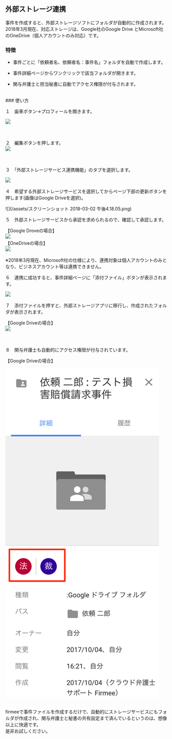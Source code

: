 ## 外部ストレージ連携

事件を作成すると、外部ストレージソフトにフォルダが自動的に作成されます。  
2018年3月現在、対応ストレージは、Google社のGoogle Drive とMicrosoft社のOneDrive（個人アカウントのみ対応）です。

### 特徴

* 事件ごとに「依頼者名、依頼者名：事件名」フォルダを自動で作成します。

* 事件詳細ページからワンクリックで該当フォルダが開きます。

* 関与弁護士と担当秘書に自動でアクセス権限が付与されます。
<br>
### 使い方

１　歯車ボタン→プロフィールを開きます。  

![](/assets/プロフィールボタン.png)

<br>


２　編集ボタンを押します。  
![](/assets/プロフィール編集.png)

<br>

３　「外部ストレージサービス連携機能」のタブを選択します。

![](/assets/外部ストレージ連携.png)
<br>

４　希望する外部ストレージサービスを選択してからページ下部の更新ボタンを押します(画像はGoogle Driveを選択)。  

![](/assets/スクリーンショット 2018-03-02 午後4.18.05.png)
<br>

５　外部ストレージサービスから承認を求められるので、確認して承認します。

【Google Droveの場合】  
![](/assets/グーグルドライブの場合.png)
<br>
【OneDriveの場合】  
![](/assets/ワンドライブの場合.png)

※2018年3月現在、Microsoft社の仕様により、連携対象は個人アカウントのみとなり、ビジネスアカウント等は連携できません。
<br>

６　連携に成功すると、事件詳細ページに「添付ファイル」ボタンが表示されます。

![](/assets/添付ファイルボタン.png)
<br>

７　添付ファイルを押すと、外部ストレージアプリに移行し、作成されたフォルダが表示されます。

【Google Driveの場合】  
![](/assets/グーグルドライブ.png)

<br>

８　関与弁護士も自動的にアクセス権限が付与されています。

【Google Driveの場合】

![](/assets/関与もアクセス.png)
<br>
<br>

firmeeで事件ファイルを作成するだけで、自動的にストレージサービスにもフォルダが作成され、関与弁護士と秘書の共有設定まで済んでいるというのは、想像以上に快適です。  
是非お試しください。

